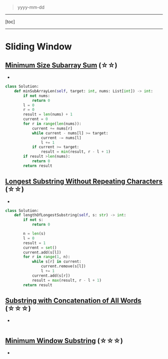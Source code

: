> yyyy-mm-dd

---

[toc]

---

# Sliding Window

## [Minimum Size Subarray Sum](https://leetcode.com/problems/minimum-size-subarray-sum)  (☆☆) ͏

- 

```python
class Solution:
    def minSubArrayLen(self, target: int, nums: List[int]) -> int:
        if not nums:
            return 0
        l = 0
        r = 0
        result = len(nums) + 1
        current = 0
        for r in range(len(nums)):
            current += nums[r]
            while current - nums[l] >= target:
                current -= nums[l]
                l += 1
            if current >= target:
                result = min(result, r - l + 1)
        if result >len(nums):
            return 0
        return result
```

## [Longest Substring Without Repeating Characters](https://leetcode.com/problems/longest-substring-without-repeating-characters)  (☆☆) ͏

- 

```python
class Solution:
    def lengthOfLongestSubstring(self, s: str) -> int:
        if not s:
            return 0

        n = len(s)
        l = 0
        result = 1
        current = set()
        current.add(s[l])
        for r in range(1, n):
            while s[r] in current:
                current.remove(s[l])
                l += 1
            current.add(s[r])
            result = max(result, r - l + 1)
        return result
```

## [Substring with Concatenation of All Words](https://leetcode.com/problems/substring-with-concatenation-of-all-words)  (☆☆☆) ͏

- 

```python

```

## [Minimum Window Substring](https://leetcode.com/problems/minimum-window-substring)  (☆☆☆) ͏

- 

```python

```

